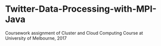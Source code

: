 # Twitter-Data-Processing-with-MPI-Java
Coursework assignment of Cluster and Cloud Computing Course at University of Melbourne, 2017
